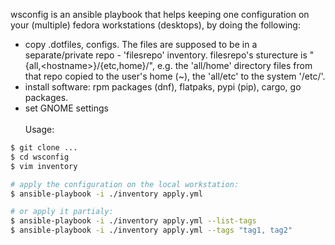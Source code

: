 wsconfig is an ansible playbook that helps keeping one configuration on your (multiple) fedora workstations (desktops), by doing the following:
- copy .dotfiles, configs. The files are supposed to be in a separate/private repo - 'filesrepo' inventory. filesrepo's sturecture is "{all,\<hostname\>}/{etc,home}/", e.g. the 'all/home' directory files from that repo copied to the user's home (~), the 'all/etc' to the system '/etc/'.
- install software: rpm packages (dnf), flatpaks, pypi (pip), cargo, go packages.
- set GNOME settings
\
\
Usage:
```bash
$ git clone ...
$ cd wsconfig
$ vim inventory

# apply the configuration on the local workstation:
$ ansible-playbook -i ./inventory apply.yml

# or apply it partialy:
$ ansible-playbook -i ./inventory apply.yml --list-tags
$ ansible-playbook -i ./inventory apply.yml --tags "tag1, tag2"

```
